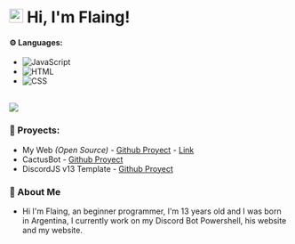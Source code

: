 
# <img src="https://user-images.githubusercontent.com/57642291/115981321-b7a44c80-a58a-11eb-8109-79aa8bcf0698.gif" width="25px"> Hi, I'm Flaing!

#### ⚙️ Languages:

- ![JavaScript](https://img.shields.io/badge/JavaScript-f1e05a?style=for-the-badge&logo=javascript&logoColor=black)
- ![HTML](https://img.shields.io/badge/HTML-e34c26?style=for-the-badge&logo=html5&logoColor=white)
- ![CSS](https://img.shields.io/badge/CSS-563d7c?style=for-the-badge&logo=css3&logoColor=white)
<br>
<a href="https://github.com/flaaaing">
  <img src="https://github-readme-stats.vercel.app/api/top-langs/?username=LyricalString&langs_count=3&theme=dark">
</a>

### 👑 Proyects:

- My Web *(Open Source)* - [Github Proyect](https://github.com/flaaaing/flaing-web) - [Link](https://flaing-web.netlify.app)
- CactusBot - [Github Proyect](https://github.com/flaaaing/Cactus-Bot)
- DiscordJS v13 Template - [Github Proyect](https://github.com/flaaaing/DiscordJS-v13-Template)

### 🎨 About Me

- Hi I'm Flaing, an beginner programmer, I'm 13 years old and I was born in Argentina, I currently work on my Discord Bot Powershell, his website and my website.
